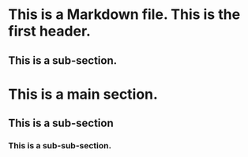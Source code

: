 # This is a Markdown file. This is the first header.
## This is a sub-section.
# This is a main section.
## This is a sub-section
### This is a sub-sub-section.
